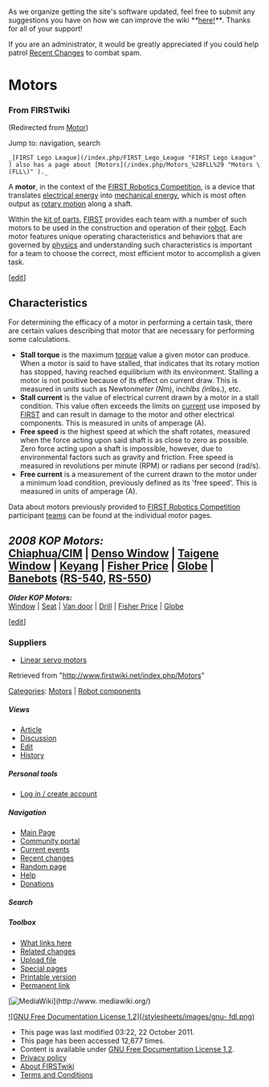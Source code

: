 As we organize getting the site's software updated, feel free to submit any
suggestions you have on how we can improve the wiki
_**_[here!](/index.php/User:Hallry/Suggestions "User:Hallry/Suggestions"
)_**_. Thanks for all of your support!

If you are an administrator, it would be greatly appreciated if you could help
patrol [Recent Changes](/index.php/Special:Recentchanges
"Special:Recentchanges" ) to combat spam.

# Motors

### From FIRSTwiki

(Redirected from [Motor](/index.php?title=Motor&redirect=no "Motor" ))

Jump to: navigation, search

    _[FIRST Lego League](/index.php/FIRST_Lego_League "FIRST Lego League" ) also has a page about [Motors](/index.php/Motors_%28FLL%29 "Motors \(FLL\)" )._

  
A **motor**, in the context of the [FIRST Robotics
Competition](/index.php/FIRST_Robotics_Competition "FIRST Robotics
Competition" ), is a device that translates [electrical
energy](http://www.wikipedia.org/wiki/Electricity "wikipedia:Electricity" )
into [mechanical energy](http://www.wikipedia.org/wiki/Mechanical_engergy
"wikipedia:Mechanical_engergy" ), which is most often output as [rotary
motion](http://www.wikipedia.org/wiki/rotation "wikipedia:rotation" ) along a
shaft.

Within the [kit of parts](/index.php/Kit_of_parts "Kit of parts" ),
[FIRST](/index.php/FIRST "FIRST" ) provides each team with a number of such
motors to be used in the construction and operation of their
[robot](/index.php/Robot "Robot" ). Each motor features unique operating
characteristics and behaviors that are governed by
[physics](/index.php/Physics "Physics" ) and understanding such
characteristics is important for a team to choose the correct, most efficient
motor to accomplish a given task.

[[edit](/index.php?title=Motors&action=edit&section=1 "Edit section:
Characteristics" )]

##  Characteristics

For determining the efficacy of a motor in performing a certain task, there
are certain values describing that motor that are necessary for performing
some calculations.

  * **Stall torque** is the maximum [torque](/index.php/Torque "Torque" ) value a given motor can produce. When a motor is said to have stalled, that indicates that its rotary motion has stopped, having reached equilibrium with its environment. Stalling a motor is not positive because of its effect on current draw. This is measured in units such as Newton*meter (N*m), inch*lbs (in*lbs.), etc. 
  * **Stall current** is the value of electrical current drawn by a motor in a stall condition. This value often exceeds the limits on [current](http://www.wikipedia.org/wiki/Electric_current "wikipedia:Electric_current" ) use imposed by [FIRST](/index.php/FIRST "FIRST" ) and can result in damage to the motor and other electrical components. This is measured in units of amperage (A). 
  * **Free speed** is the highest speed at which the shaft rotates, measured when the force acting upon said shaft is as close to zero as possible. Zero force acting upon a shaft is impossible, however, due to environmental factors such as gravity and friction. Free speed is measured in revolutions per minute (RPM) or radians per second (rad/s). 
  * **Free current** is a measurement of the current drawn to the motor under a minimum load condition, previously defined as its 'free speed'. This is measured in units of amperage (A). 

Data about motors previously provided to [FIRST Robotics
Competition](/index.php/FIRST_Robotics_Competition "FIRST Robotics
Competition" ) participant [teams](/index.php/Team "Team" ) can be found at
the individual motor pages.

_**2008 KOP Motors:**_  
[Chiaphua/CIM](/index.php/CIM_motor "CIM motor" ) | [Denso
Window](/index.php/Denso_window_motor "Denso window motor" ) | [Taigene
Window](/index.php?title=Taigene_window_motor&action=edit "Taigene window
motor" ) | [Keyang](/index.php?title=Keyang_motor&action=edit "Keyang motor" )
| [Fisher Price](/index.php/Fisher_Price_motor "Fisher Price motor" ) |
[Globe](/index.php/Globe_motor "Globe motor" ) |
[Banebots](/index.php/Banebots_motor "Banebots motor" )
([RS-540](/index.php?title=RS-540_Banebots_motor&action=edit "RS-540 Banebots
motor" ), [RS-550](/index.php/RS-550_Banebots_motor "RS-550 Banebots motor" ))  
---  
_**Older KOP Motors:**_  
[Window](/index.php/Window_motor "Window motor" ) |
[Seat](/index.php?title=Seat_motor&action=edit "Seat motor" ) | [Van
door](/index.php/Van_door_motor "Van door motor" ) |
[Drill](/index.php/Drill_motor "Drill motor" ) | [Fisher
Price](/index.php/Fisher_Price_motor "Fisher Price motor" ) |
[Globe](/index.php/Globe_motor "Globe motor" )  
  
[[edit](/index.php?title=Motors&action=edit&section=2 "Edit section:
Suppliers" )]

### Suppliers

  * [Linear servo motors](http://www.intellidrives.com "http://www.intellidrives.com" )

Retrieved from "<http://www.firstwiki.net/index.php/Motors>"

[Categories](/index.php?title=Special:Categories&article=Motors
"Special:Categories" ): [Motors](/index.php/Category:Motors "Category:Motors"
) | [Robot components](/index.php/Category:Robot_components "Category:Robot
components" )

##### Views

  * [Article](/index.php/Motors)
  * [Discussion](/index.php/Talk:Motors)
  * [Edit](/index.php?title=Motors&action=edit)
  * [History](/index.php?title=Motors&action=history)

##### Personal tools

  * [Log in / create account](/index.php?title=Special:Userlogin&returnto=Motors)

[](/index.php/Main_Page "Main Page" )

##### Navigation

  * [Main Page](/index.php/Main_Page)
  * [Community portal](/index.php/FIRSTwiki:Community_portal)
  * [Current events](/index.php/Current_events)
  * [Recent changes](/index.php/Special:Recentchanges)
  * [Random page](/index.php/Special:Random)
  * [Help](/index.php/FIRSTwiki:Help)
  * [Donations](/index.php/FIRSTwiki:Site_support)

##### Search



##### Toolbox

  * [What links here](/index.php/Special:Whatlinkshere/Motors)
  * [Related changes](/index.php/Special:Recentchangeslinked/Motors)
  * [Upload file](/index.php/Special:Upload)
  * [Special pages](/index.php/Special:Specialpages)
  * [Printable version](/index.php?title=Motors&printable=yes)
  * [Permanent link](/index.php?title=Motors&oldid=82901)

[![MediaWiki](/skins/common/images/poweredby_mediawiki_88x31.png)](http://www.
mediawiki.org/)

[![GNU Free Documentation License 1.2](/stylesheets/images/gnu-
fdl.png)](http://www.gnu.org/copyleft/fdl.html)

  * This page was last modified 03:22, 22 October 2011.
  * This page has been accessed 12,677 times.
  * Content is available under [GNU Free Documentation License 1.2](http://www.gnu.org/copyleft/fdl.html "http://www.gnu.org/copyleft/fdl.html" ).
  * [Privacy policy](/index.php/FIRSTwiki:Privacy_policy "FIRSTwiki:Privacy policy" )
  * [About FIRSTwiki](/index.php/FIRSTwiki:About "FIRSTwiki:About" )
  * [Terms and Conditions](/index.php/FIRSTwiki:Terms_and_conditions "FIRSTwiki:Terms and conditions" )

